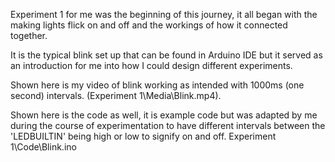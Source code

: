 Experiment 1 for me was the beginning of this journey, it all began with the making lights flick on and off and the workings of how it connected together.

It is the typical blink set up that can be found in Arduino IDE but it served as an introduction for me into how I could design different experiments. 

Shown here is my video of blink working as intended with 1000ms (one second) intervals. (Experiment 1\Media\Blink.mp4). 

Shown here is the code as well, it is example code but was adapted by me during the course of experimentation to have different intervals between the 'LEDBUILTIN' being high or low to signify on and off. Experiment 1\Code\Blink.ino